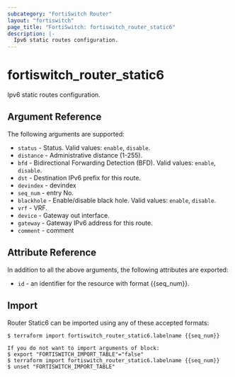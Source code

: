 ```yaml
---
subcategory: "FortiSwitch Router"
layout: "fortiswitch"
page_title: "FortiSwitch: fortiswitch_router_static6"
description: |-
  Ipv6 static routes configuration.
---
```


# fortiswitch_router_static6
Ipv6 static routes configuration.

## Argument Reference

The following arguments are supported:

* `status` - Status. Valid values: `enable`, `disable`.
* `distance` - Administrative distance (1-255).
* `bfd` - Bidirectional Forwarding Detection (BFD). Valid values: `enable`, `disable`.
* `dst` - Destination IPv6 prefix for this route.
* `devindex` - devindex
* `seq_num` - entry No.
* `blackhole` - Enable/disable black hole. Valid values: `enable`, `disable`.
* `vrf` - VRF.
* `device` - Gateway out interface.
* `gateway` - Gateway IPv6 address for this route.
* `comment` - comment


## Attribute Reference

In addition to all the above arguments, the following attributes are exported:
* `id` - an identifier for the resource with format {{seq_num}}.

## Import

Router Static6 can be imported using any of these accepted formats:
```
$ terraform import fortiswitch_router_static6.labelname {{seq_num}}

If you do not want to import arguments of block:
$ export "FORTISWITCH_IMPORT_TABLE"="false"
$ terraform import fortiswitch_router_static6.labelname {{seq_num}}
$ unset "FORTISWITCH_IMPORT_TABLE"
```
